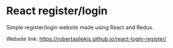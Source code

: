 # React register/login 

Simple register/login website made using React and Redux.

Website link: https://robertasliekis.github.io/react-login-register/
